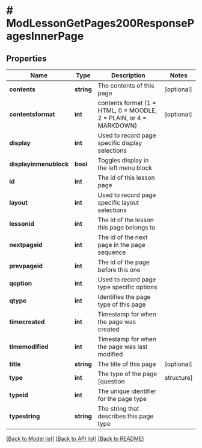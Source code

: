 # # ModLessonGetPages200ResponsePagesInnerPage

## Properties

Name | Type | Description | Notes
------------ | ------------- | ------------- | -------------
**contents** | **string** | The contents of this page | [optional]
**contentsformat** | **int** | contents format (1 &#x3D; HTML, 0 &#x3D; MOODLE, 2 &#x3D; PLAIN, or 4 &#x3D; MARKDOWN) | [optional]
**display** | **int** | Used to record page specific display selections |
**displayinmenublock** | **bool** | Toggles display in the left menu block |
**id** | **int** | The id of this lesson page |
**layout** | **int** | Used to record page specific layout selections |
**lessonid** | **int** | The id of the lesson this page belongs to |
**nextpageid** | **int** | The id of the next page in the page sequence |
**prevpageid** | **int** | The id of the page before this one |
**qoption** | **int** | Used to record page type specific options |
**qtype** | **int** | Identifies the page type of this page |
**timecreated** | **int** | Timestamp for when the page was created |
**timemodified** | **int** | Timestamp for when the page was last modified |
**title** | **string** | The title of this page | [optional]
**type** | **int** | The type of the page [question | structure] |
**typeid** | **int** | The unique identifier for the page type |
**typestring** | **string** | The string that describes this page type |

[[Back to Model list]](../../README.md#models) [[Back to API list]](../../README.md#endpoints) [[Back to README]](../../README.md)

